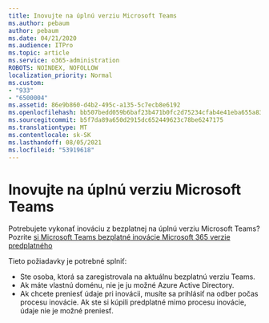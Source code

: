 ```yaml
---
title: Inovujte na úplnú verziu Microsoft Teams
ms.author: pebaum
author: pebaum
ms.date: 04/21/2020
ms.audience: ITPro
ms.topic: article
ms.service: o365-administration
ROBOTS: NOINDEX, NOFOLLOW
localization_priority: Normal
ms.custom:
- "933"
- "6500004"
ms.assetid: 86e9b860-d4b2-495c-a135-5c7ecb8e6192
ms.openlocfilehash: bb507bedd059b6baf23b471b0fc2d75234cfab4e41eba655a83a645c65669680
ms.sourcegitcommit: b5f7da89a650d2915dc652449623c78be6247175
ms.translationtype: MT
ms.contentlocale: sk-SK
ms.lasthandoff: 08/05/2021
ms.locfileid: "53919618"
---
```

# <a name="upgrade-to-the-full-version-of-microsoft-teams"></a>Inovujte na úplnú verziu Microsoft Teams

Potrebujete vykonať inováciu z bezplatnej na úplnú verziu Microsoft Teams? Pozrite [si Microsoft Teams bezplatné inovácie Microsoft 365 verzie predplatného](https://docs.microsoft.com/microsoftteams/upgrade-freemium)

Tieto požiadavky je potrebné splniť:

- Ste osoba, ktorá sa zaregistrovala na aktuálnu bezplatnú verziu Teams.
- Ak máte vlastnú doménu, nie je ju možné Azure Active Directory.
- Ak chcete preniesť údaje pri inovácii, musíte sa prihlásiť na odber počas procesu inovácie. Ak ste si kúpili predplatné mimo procesu inovácie, údaje nie je možné preniesť.
